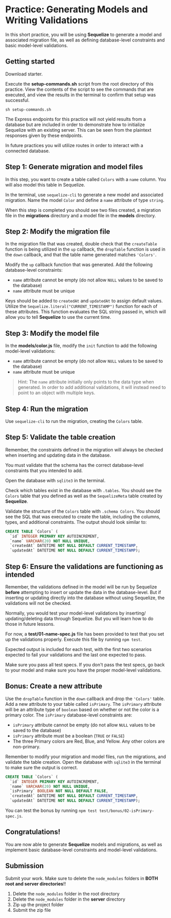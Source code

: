 # Practice: Generating Models and Writing Validations

In this short practice, you will be using **Sequelize** to generate a model and
associated migration file, as well as defining database-level constraints and
basic model-level validations.

## Getting started

Download starter.

Execute the __setup-commands.sh__ script from the root directory of this
practice. View the contents of the script to see the commands that are executed,
and view the results in the terminal to confirm that setup was successful.

```shell
sh setup-commands.sh
```

The Express endpoints for this practice will not yield results from a database
but are included in order to demonstrate how to initialize Sequelize with an
existing server. This can be seen from the plaintext responses given by these
endpoints.

In future practices you will utilize routes in order to interact with a
connected database.

## Step 1: Generate migration and model files

In this step, you want to create a table called `Colors` with a `name` column.
You will also model this table in Sequelize.

In the terminal, use `sequelize-cli` to generate a new model and associated
migration. Name the model `Color` and define a `name` attribute of type
`string`.

When this step is completed you should see two files created, a migration file
in the __migrations__ directory and a model file in the __models__ directory.

## Step 2: Modify the migration file

In the migration file that was created, double check that the `createTable`
function is being utilized in the `up` callback, the `dropTable` function is
used in the `down` callback, and that the table name generated matches
`'Colors'`.

Modify the `up` callback function that was generated. Add the following
database-level constraints:

* `name` attribute cannot be empty (do not allow `NULL` values to be saved to
  the database)
* `name` attribute must be unique

Keys should be added to `createdAt` and `updatedAt` to assign default values.
Utilize the `Sequelize.literal("CURRENT_TIMESTAMP")` function for each of these
attributes. This function evaluates the SQL string passed in, which will allow
you to tell **Sequelize** to use the current time.

## Step 3: Modify the model file

In the __models/color.js__ file, modify the `init` function to add the following
model-level validations:

* `name` attribute cannot be empty (do not allow `NULL` values to be
  saved to the database)
* `name` attribute must be unique

> Hint: The `name` attribute initially only points to the data type when
> generated. In order to add additional validations, it will instead need to
> point to an object with multiple keys.

## Step 4: Run the migration

Use `sequelize-cli` to run the migration, creating the `Colors` table.

## Step 5: Validate the table creation

Remember, the constraints defined in the migration will always be
checked when inserting and updating data in the database.

You must validate that the schema has the correct database-level
constraints that you intended to add.

Open the database with `sqlite3` in the terminal.

Check which tables exist in the database with `.tables`. You should see the
`Colors` table that you defined as well as the `SequelizeMeta` table created by
**Sequelize**.

Validate the structure of the `Colors` table with `.schema Colors`. You should
see the SQL that was executed to create the table, including the columns, types,
and additional constraints. The output should look similar to:

```sql
CREATE TABLE `Colors` (
  `id` INTEGER PRIMARY KEY AUTOINCREMENT,
  `name` VARCHAR(20) NOT NULL UNIQUE,
  `createdAt` DATETIME NOT NULL DEFAULT CURRENT_TIMESTAMP,
  `updatedAt` DATETIME NOT NULL DEFAULT CURRENT_TIMESTAMP);
```

## Step 6: Ensure the validations are functioning as intended

Remember, the validations defined in the model will be run by
Sequelize **before** attempting to insert or update the data
in the database-level. But if inserting or updating directly
into the database without using Sequelize, the validations
will not be checked.

Normally, you would test your model-level validations by inserting/
updating/deleting data through Sequelize. But you will learn how
to do those in future lessons.

For now, a __test/01-name-spec.js__ file has been provided to test that you set
up the validations properly. Execute this file by running `npm test`.

Expected output is included for each test, with the first two scenarios
expected to fail your validations and the last one expected to pass.

Make sure you pass all test specs. If you don't pass the test specs,
go back to your model and make sure you have the proper
model-level validations.

## Bonus: Create a new attribute

Use the `dropTable` function in the `down` callback and drop the `'Colors'`
table. Add a new attribute to your table called `isPrimary`. The `isPrimary`
attribute will be an attribute type of `boolean` based on whether or not the
color is a primary color. The `isPrimary` database-level constraints are:

* `isPrimary` attribute cannot be empty (do not allow `NULL` values to be
  saved to the database)
* `isPrimary` attribute must be a boolean (`TRUE` or `FALSE`)
* The three Primary colors are Red, Blue, and Yellow. Any other colors are
non-primary.

Remember to modify your migration and model files, run the migrations, and
validate the table creation. Open the database with `sqlite3` in the terminal
to make sure the output is correct.

```sql
CREATE TABLE `Colors` (
  `id` INTEGER PRIMARY KEY AUTOINCREMENT,
  `name` VARCHAR(20) NOT NULL UNIQUE,
  `isPrimary` BOOLEAN NOT NULL DEFAULT FALSE,
  `createdAt` DATETIME NOT NULL DEFAULT CURRENT_TIMESTAMP,
  `updatedAt` DATETIME NOT NULL DEFAULT CURRENT_TIMESTAMP);
```

You can test the bonus by running `npm test test/bonus/02-isPrimary-spec.js`.

## Congratulations!

You are now able to generate **Sequelize** models and migrations, as well as
implement basic database-level constraints and model-level validations.

## Submission

Submit your work. Make sure to delete the `node_modules` folders in
__BOTH root and server directories__!!

1. Delete the `node_modules` folder in the root directory
2. Delete the `node_modules` folder in the __server__ directory
3. Zip up the project folder
4. Submit the zip file